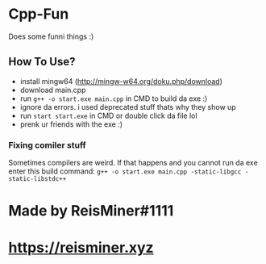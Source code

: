 # Cpp-Fun

Does some funni things :)

## How To Use?

- install mingw64 (http://mingw-w64.org/doku.php/download)
- download main.cpp
- run `g++ -o start.exe main.cpp` in CMD to build da exe :)
- ignore da errors. i used deprecated stuff thats why they show up
- run `start start.exe` in CMD or double click da file lol
- prenk ur friends with the exe :)

### Fixing comiler stuff

Sometimes compilers are weird. 
If that happens and you cannot run da exe enter this build command: `g++ -o start.exe main.cpp -static-libgcc -static-libstdc++`

# Made by ReisMiner#1111
# https://reisminer.xyz
